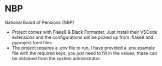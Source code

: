 # NBP
National Board of Pensions (NBP)

* Project comes with Flake8 & Black Formatter. Just install their VSCode extensions and the configurations will be picked up from .flake8 and pyproject.toml files.
* The project requires a .env file to run, I have provided a .env.example file with the required keys, you just need to fill in the values, these can be obtained from the system administrator.
